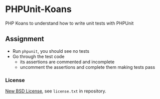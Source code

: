 # PHPUnit-Koans
PHP Koans to understand how to write unit tests with PHPUnit

## Assignment ##

* Run `phpunit`, you should see no tests
* Go through the test code
  * its assertions are commented and incomplete
  * uncomment the assertions and complete them making tests pass

### License ###
[New BSD License](http://opensource.org/licenses/bsd-license.php), see `license.txt` in repository.
